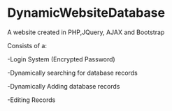 # DynamicWebsiteDatabase
A website created in PHP,JQuery, AJAX and Bootstrap 

Consists of a:

-Login System (Encrypted Password)

-Dynamically searching for database records

-Dynamically Adding database records

-Editing Records

